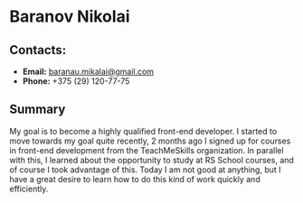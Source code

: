 # Baranov Nikolai
## Contacts:
* **Email:** baranau.mikalai@gmail.com
* **Phone:** +375 (29) 120-77-75

## Summary
My goal is to become a highly qualified front-end developer. I started to move towards my goal quite recently, 2 months ago I signed up for courses in front-end development from the TeachMeSkills organization. In parallel with this, I learned about the opportunity to study at RS School courses, and of course I took advantage of this. Today I am not good at anything, but I have a great desire to learn how to do this kind of work quickly and efficiently.